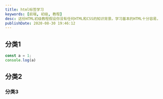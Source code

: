 ```yaml
---
title: html标签学习
keywords: [前端, 初级, 教程]
desc: 这份HTML初级教程假设你没有任何HTML和CSS的知识背景。学习基本的HTML十分容易，只要你能从头到尾按照每一步骤来实践。最后我们会将每一步综合起来，以便我们继续学习CSS初级指南。
publishDate: 2020-08-30 19:46:12
---
```


## 分类1

```javascript
const a = 1;
console.log(a)
```

## 分类2

### 分类3
